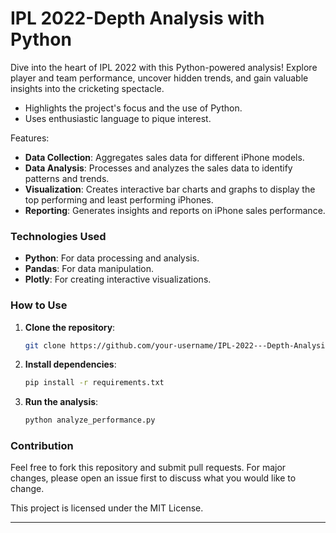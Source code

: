 # IPL 2022-Depth Analysis with Python

Dive into the heart of IPL 2022 with this Python-powered analysis! Explore player and team performance, uncover hidden trends, and gain valuable insights into the cricketing spectacle.
- Highlights the project's focus and the use of Python.
- Uses enthusiastic language to pique interest.

Features:
- **Data Collection**: Aggregates sales data for different iPhone models.
- **Data Analysis**: Processes and analyzes the sales data to identify patterns and trends.
- **Visualization**: Creates interactive bar charts and graphs to display the top performing and least performing iPhones.
- **Reporting**: Generates insights and reports on iPhone sales performance.

### Technologies Used

- **Python**: For data processing and analysis.
- **Pandas**: For data manipulation.
- **Plotly**: For creating interactive visualizations.

### How to Use

1. **Clone the repository**:
   ```bash
   git clone https://github.com/your-username/IPL-2022---Depth-Analysis-with-Python.git
   ```
2. **Install dependencies**:
   ```bash
   pip install -r requirements.txt
   ```
3. **Run the analysis**:
   ```python
   python analyze_performance.py
   ```

### Contribution

Feel free to fork this repository and submit pull requests. For major changes, please open an issue first to discuss what you would like to change.


This project is licensed under the MIT License.

---



